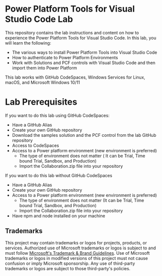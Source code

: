 # Power Platform Tools for Visual Studio Code  Lab

This repository contains the lab instructions and content on how to experience the Power Platform Tools for Visual Studio Code.
In this lab, you will learn the following:
 - The various ways to install Power Platform Tools into Visual Studio Code
 - How to authenticate to Power Platform Environments
 - Work with Solutions and PCF controls with Visual Studio Code and then import them into Power Platform

This lab works with GitHub CodeSpaces, Windows Services for Linux, macOS, and Microsoft Windows 10/11

# Lab Prerequisites
If you want to do this lab using GitHub CodeSpaces:
* Have a GitHub Alias 
* Create your own GitHub repository
* Download the samples solution and the PCF control from the lab GitHub repository
* Access to CodeSpaces
* Access to a Power platform environment (new environment is preferred)
    - The type of environment does not matter ( It can be Trial, Time bound Trial,  Sandbox, and Production)
    - Import the Collaboration.zip file into your repository 

If you want to do this lab without GitHub CodeSpaces
 * Have a GitHub Alias 
 * Create your own GitHub repository
 * Access to a Power platform environment (new environment is preferred)
     - The type of environment does not matter (It can be Trial, Time bound Trial, Sandbox, and Production)
     - Import the Collaboration.zip file into your repository
 * Have npm and node installed on your machine


## Trademarks

This project may contain trademarks or logos for projects, products, or services. Authorized use of Microsoft 
trademarks or logos is subject to and must follow 
[Microsoft's Trademark & Brand Guidelines](https://www.microsoft.com/en-us/legal/intellectualproperty/trademarks/usage/general).
Use of Microsoft trademarks or logos in modified versions of this project must not cause confusion or imply Microsoft sponsorship.
Any use of third-party trademarks or logos are subject to those third-party's policies.
